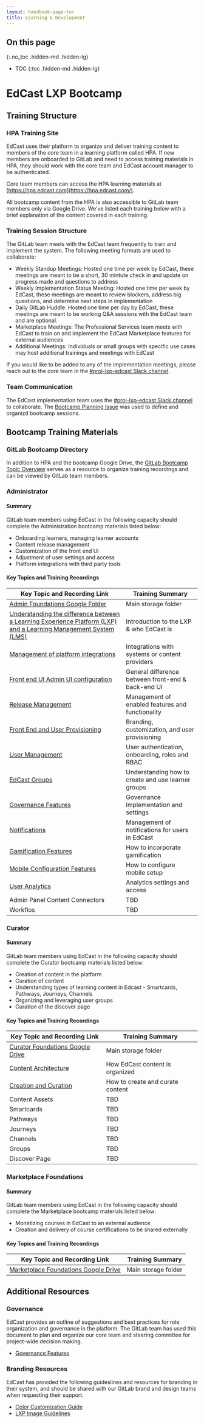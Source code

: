 ```yaml
---
layout: handbook-page-toc
title: Learning & Development
---
```


## On this page
{:.no_toc .hidden-md .hidden-lg}

- TOC
{:toc .hidden-md .hidden-lg}

# EdCast LXP Bootcamp

## Training Structure

### HPA Training Site

EdCast uses their platform to organize and deliver training content to members of the core team in a learning platform called HPA. If new members are onboarded to GitLab and need to access training materials in HPA, they should work with the core team and EdCast account manager to be authenticated.

Core team members can access the HPA learning materials at [https://hpa.edcast.com](https://hpa.edcast.com/).

All bootcamp content from the HPA is also accessible to GitLab team members only via Google Drive. We've listed each training below with a brief explanation of the content covered in each training.

### Training Session Structure

The GitLab team meets with the EdCast team frequently to train and implement the system. The following meeting formats are used to collaborate:

- Weekly Standup Meetings: Hosted one time per week by EdCast, these meetings are meant to be a short, 30 mintute check in and update on progress made and questions to address
- Weekly Implementation Status Meeting: Hosted one time per week by EdCast, these meetings are meant to review blockers, address big questions, and determine next steps in implementation
- Daily GitLab Huddle: Hosted one time per day by EdCast, these meetings are meant to be working Q&A sessions with the EdCast team and are optional.
- Marketplace Meetings: The Professional Services team meets with EdCast to train on and implement the EdCast Marketplace features for external audiences
- Additional Meetings: Individuals or small groups with specific use cases may host additional trainings and meetings with EdCast

If you would like to be added to any of the implementation meetings, please reach out to the core team in the [#proj-lxp-edcast Slack channel](https://app.slack.com/client/T02592416/C010VVAT48Y).

### Team Communication

The EdCast implementation team uses the [#proj-lxp-edcast Slack channel](https://app.slack.com/client/T02592416/C010VVAT48Y) to collaborate. The [Bootcamp Planning Issue](https://gitlab.com/gitlab-com/business-ops/Business-Operations/-/issues/655) was used to define and organizd bootcamp sessions.

## Bootcamp Training Materials

### GitLab Bootcamp Directory

In addition to HPA and the bootcamp Google Drive, the [GitLab Bootcamp Topic Overview](https://docs.google.com/spreadsheets/d/1nSRNQljFvxOaiADcG97AFYrAj_6b5vcXI0O9vDDF2TM/edit#gid=3560912) serves as a resource to organize training recordings and can be viewed by GitLab team members.

### Administrator

#### Summary

GitLab team members using EdCast in the following capacity should complete the Administration bootcamp materials listed below:

- Onboarding learners, managing learner accounts
- Content release management
- Customization of the front end UI
- Adjustment of user settings and access
- Platform integrations with third party tools

#### Key Topics and Training Recordings

| Key Topic and Recording Link | Training Summary |
| ----- | ----- |
| [Admin Foundations Google Folder](https://drive.google.com/drive/folders/1KCJjozx0U_iA3-Tc_t2ojXeCveWn6QHk) | Main storage folder |
| [Understanding the difference between a Learning Experience Platform (LXP) and a Learning Management System (LMS)](https://drive.google.com/file/d/1rpxY8yU9hvleiTrXuFT_j7t8n31J-RCi/view) | Introduction to the LXP & who EdCast is |
| [Management of platform integrations](https://drive.google.com/file/d/1XkMejw3PYSkMYylSuEaYytHW9zg0TdQk/view) | Integrations with systems or content providers |
| [Front end UI Admin UI configuration](https://drive.google.com/file/d/1pRbuvkML1jPe3lzdCA-2rBI0AJ1Whfu_/view) | General difference between front-end & back-end UI |
| [Release Management](https://drive.google.com/file/d/1_ey-iJcx8hDNTBWlkMcOS1MP3PrDc3ZK/view) | Management of enabled features and functionality |
| [Front End and User Provisioning](https://hpa.edcast.com/insights/admin-bootcamp-10152020-mp4) | Branding, customization, and user provisioning|
| [User Management](https://hpa.edcast.com/insights/gitlab-admin) | User authentication, onboarding, roles and RBAC |
| [EdCast Groups](https://hpa.edcast.com/insights/gitlab-admin-bootcamp) | Understanding how to create and use learner groups |
| [Governance Features](https://hpa.edcast.com/insights/gitlab-admin-bootcamp) | Governance implementation and settings |
| [Notifications](https://hpa.edcast.com/insights/gitlab-bootcamp) | Management of notifications for users in EdCast |
| [Gamification Features](https://hpa.edcast.com/insights/gitlab-bootcamp-gamifications-mp4) | How to incorporate gamification |
| [Mobile Configuration Features](https://hpa.edcast.com/insights/mobile-lxp) | How to configure mobile setup |
| [User Analytics](https://www.youtube.com/watch?v=Mfa4gGotiKE) | Analytics settings and access |
| Admin Panel Content Connectors | TBD |
| Workflos | TBD |



### Curator

#### Summary

GitLab team members using EdCast in the following capacity should complete the Curator bootcamp materials listed below:

- Creation of content in the platform
- Curation of content
- Understanding types of learning content in Edcast - Smartcards, Pathways, Journeys, Channels
- Organizing and leveraging user groups
- Curation of the discover page

#### Key Topics and Training Recordings

| Key Topic and Recording Link | Training Summary |
| ----- | ----- |
| [Curator Foundations Google Drive](https://drive.google.com/drive/folders/1u-uTgLgWnbDfUbr7dbPH-3lV0TImSf_e) | Main storage folder |
| [Content Architecture](https://drive.google.com/file/d/1IeUap0u4LfF0rp9HJJ6IoAUpjjLmdMY6/view) | How EdCast content is organized |
| [Creation and Curation](https://drive.google.com/file/d/1hPloTJf0y31Wn-7pZcTiheo6gXQe56hB/view) | How to create and curate content |
| Content Assets | TBD |
| Smartcards | TBD |
| Pathways | TBD |
| Journeys | TBD |
| Channels | TBD |
| Groups | TBD |
| Discover Page | TBD |


### Marketplace Foundations

#### Summary

GitLab team members using EdCast in the following capacity should complete the Marketplace bootcamp materials listed below:

- Monetizing courses in EdCast to an external audience
- Creation and delivery of course certifications to be shared externally

#### Key Topics and Training Recordings

| Key Topic and Recording Link | Training Summary |
| ----- | ----- |
| [Marketplace Foundations Google Drive](https://drive.google.com/drive/folders/1nT1Su0__FISKHb6h845v1lmuUhwOcVr3) | Main storage folder |



## Additional Resources

### Governance

EdCast provides an outline of suggestions and best practices for role organization and governance in the platform. The GitLab team has used this document to plan and organize our core team and steering committee for project-wide decision making.

- [Governance Features](https://drive.google.com/file/d/1usxt8lO9nQk2yhUcHzKwSGaqYpJ-GP_N/view)

### Branding Resources

EdCast has provided the following guideslines and resources for branding in their system, and should be shared with our GitLab brand and design teams when requesting their support.

- [Color Customization Guide](https://drive.google.com/file/d/1BAk0YQzDUZFabtemxBi9h-JeAU__95Xd/view)
- [LXP Image Guidelines](https://drive.google.com/file/d/1VTsEGDd9_kLag8YuU9iSwWcEnACJl3CB/view)


